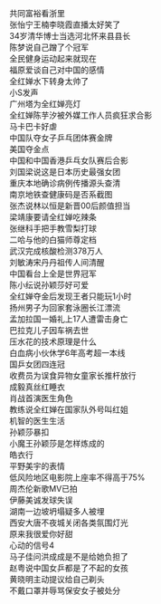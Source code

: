 共同富裕看浙里  
张怡宁王楠李晓霞直播太好笑了  
34岁清华博士当选河北怀来县县长  
陈梦说自己蹭了个冠军  
全民健身运动起来就现在  
福原爱谈自己对中国的感情  
全红婵水下转身太帅了  
小S发声  
广州塔为全红婵亮灯  
全红婵陈芋汐被外媒工作人员疯狂求合影  
马卡巴卡好虐  
中国队夺女子乒乓团体赛金牌  
美国夺金点  
中国和中国香港乒乓女队赛后合影  
刘国梁说这是日本历史最强女团  
重庆本地确诊病例传播源头查清  
南京地铁查健康码是否系截图  
张杰说林以恒是新晋00后颜值担当  
梁靖康要请全红婵吃辣条  
张继科手把手教雪梨打球  
二哈与他的白猫师尊定档  
武汉完成核酸检测378万人  
刘敏涛宋丹丹祖传人间清醒  
中国看台上全是世界冠军  
陈小纭说孙颖莎好可爱  
全红婵夺金后发现王者只能玩1小时  
扬州男子为回家套泳圈长江漂流  
孟加拉国一婚礼上17人遭雷击身亡  
巴拉克儿子因车祸去世  
压水花的技术原理是什么  
白血病小伙休学6年高考超一本线  
国乒女团四连冠  
收费员为误食异物女童家长推杆放行  
成毅真丝红睡衣  
肖战首演医生角色  
教练说全红婵在国家队外号叫红姐  
机智的医生生活  
孙颖莎暴扣  
小魔王孙颖莎是怎样炼成的  
皓衣行  
平野美宇的表情  
低风险地区电影院上座率不得高于75%  
周杰伦新歌MV已拍  
伊藤美诚发球失误  
湖南一边坡坍塌疑多人被埋  
西安大唐不夜城关闭各类氛围灯光  
原来我很爱你好甜  
心动的信号4  
马子佳问洪成成是不是给她负担了  
赵粤说中国女乒都是了不起的女孩  
黄晓明主动提议给自己剃头  
不戴口罩并辱骂保安女子被处分  
